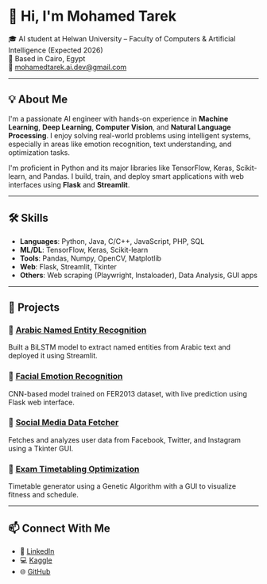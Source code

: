 # 👋 Hi, I'm Mohamed Tarek

🎓 AI student at Helwan University – Faculty of Computers & Artificial Intelligence (Expected 2026)  
📍 Based in Cairo, Egypt  
📧 mohamedtarek.ai.dev@gmail.com  

---

## 💡 About Me

I'm a passionate AI engineer with hands-on experience in **Machine Learning**, **Deep Learning**, **Computer Vision**, and **Natural Language Processing**. I enjoy solving real-world problems using intelligent systems, especially in areas like emotion recognition, text understanding, and optimization tasks.

I'm proficient in Python and its major libraries like TensorFlow, Keras, Scikit-learn, and Pandas. I build, train, and deploy smart applications with web interfaces using **Flask** and **Streamlit**.

---

## 🛠️ Skills

- **Languages**: Python, Java, C/C++, JavaScript, PHP, SQL  
- **ML/DL**: TensorFlow, Keras, Scikit-learn  
- **Tools**: Pandas, Numpy, OpenCV, Matplotlib  
- **Web**: Flask, Streamlit, Tkinter  
- **Others**: Web scraping (Playwright, Instaloader), Data Analysis, GUI apps  

---

## 🚀 Projects

### 🔹 [Arabic Named Entity Recognition](https://github.com/mohamed-tarek-01/Arabic-Named-Entity-Recognition)  
Built a BiLSTM model to extract named entities from Arabic text and deployed it using Streamlit.

### 🔹 [Facial Emotion Recognition](https://github.com/mohamed-tarek-01/Face-Feel-AI)  
CNN-based model trained on FER2013 dataset, with live prediction using Flask web interface.

### 🔹 [Social Media Data Fetcher](https://github.com/mohamed-tarek-01/Social-Media-Fetcher)  
Fetches and analyzes user data from Facebook, Twitter, and Instagram using a Tkinter GUI.

### 🔹 [Exam Timetabling Optimization](https://github.com/mohamed-tarek-01/Exam-Timetabling-Optimization)  
Timetable generator using a Genetic Algorithm with a GUI to visualize fitness and schedule.

---

## 📫 Connect With Me

- 🔗 [LinkedIn](https://www.linkedin.com/in/mohamed-tarek-ai)  
- 💻 [Kaggle](https://www.kaggle.com/mohamedtarek77)  
- 🌐 [GitHub](https://github.com/mohamed-tarek-01)  
